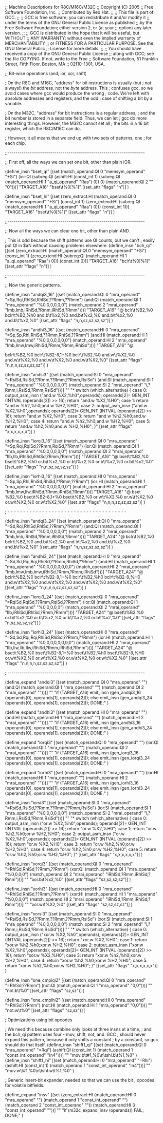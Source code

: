;; Machine Descriptions for R8C/M16C/M32C
;; Copyright (C) 2005
;; Free Software Foundation, Inc.
;; Contributed by Red Hat.
;;
;; This file is part of GCC.
;;
;; GCC is free software; you can redistribute it and/or modify it
;; under the terms of the GNU General Public License as published
;; by the Free Software Foundation; either version 2, or (at your
;; option) any later version.
;;
;; GCC is distributed in the hope that it will be useful, but WITHOUT
;; ANY WARRANTY; without even the implied warranty of MERCHANTABILITY
;; or FITNESS FOR A PARTICULAR PURPOSE.  See the GNU General Public
;; License for more details.
;;
;; You should have received a copy of the GNU General Public License
;; along with GCC; see the file COPYING.  If not, write to the Free
;; Software Foundation, 51 Franklin Street, Fifth Floor, Boston, MA
;; 02110-1301, USA.

;; Bit-wise operations (and, ior, xor, shift)

; On the R8C and M16C, "address" for bit instructions is usually (but
; not always!) the *bit* address, not the *byte* address.  This
; confuses gcc, so we avoid cases where gcc would produce the wrong
; code.  We're left with absolute addresses and registers, and the odd
; case of shifting a bit by a variable.

; On the M32C, "address" for bit instructions is a regular address,
; and the bit number is stored in a separate field.  Thus, we can let
; gcc do more interesting things.  However, the M32C cannot set all
; the bits in a 16 bit register, which the R8C/M16C can do.

; However, it all means that we end up with two sets of patterns, one
; for each chip.

;;----------------------------------------------------------------------

;; First off, all the ways we can set one bit, other than plain IOR.

(define_insn "bset_qi"
  [(set (match_operand:QI 0 "memsym_operand" "+Si")
	(ior:QI (subreg:QI (ashift:HI (const_int 1)
				      (subreg:QI (match_operand:HI 1 "a_qi_operand" "Raa") 0)) 0)
		(match_operand:QI 2 "" "0")))]
  "TARGET_A16"
  "bset\t%0[%1]"
  [(set_attr "flags" "n")]
  )  

(define_insn "bset_hi"
  [(set (zero_extract:HI (match_operand:QI 0 "memsym_operand" "+Si")
			 (const_int 1)
			 (zero_extend:HI (subreg:QI (match_operand:HI 1 "a_qi_operand" "Raa") 0)))
	(const_int 1))]
  "TARGET_A16"
  "bset\t%0[%1]"
  [(set_attr "flags" "n")]
  )  

;;----------------------------------------------------------------------

;; Now all the ways we can clear one bit, other than plain AND.

; This is odd because the shift patterns use QI counts, but we can't
; easily put QI in $aN without causing problems elsewhere.
(define_insn "bclr_qi"
  [(set (zero_extract:HI (match_operand:QI 0 "memsym_operand" "+Si")
			 (const_int 1)
			 (zero_extend:HI (subreg:QI (match_operand:HI 1 "a_qi_operand" "Raa") 0)))
	(const_int 0))]
  "TARGET_A16"
  "bclr\t%0[%1]"
  [(set_attr "flags" "n")]
  )  


;;----------------------------------------------------------------------

;; Now the generic patterns.

(define_insn "andqi3_16"
  [(set (match_operand:QI 0 "mra_operand" "=Sp,Rqi,RhlSd,RhlSd,??Rmm,??Rmm")
	(and:QI (match_operand:QI 1 "mra_operand" "%0,0,0,0,0,0")
		(match_operand 2 "mrai_operand" "Imb,Imb,iRhlSd,?Rmm,iRhlSd,?Rmm")))]
  "TARGET_A16"
  "@
   bclr\t%B2,%0
   bclr\t%B2,%h0
   and.b\t%x2,%0
   and.b\t%x2,%0
   and.b\t%x2,%0
   and.b\t%x2,%0"
  [(set_attr "flags" "n,n,sz,sz,sz,sz")]
  )

(define_insn "andhi3_16"
  [(set (match_operand:HI 0 "mra_operand" "=Sp,Sp,Rhi,RhiSd,??Rmm,RhiSd,??Rmm")
	(and:HI (match_operand:HI 1 "mra_operand" "%0,0,0,0,0,0,0")
		(match_operand:HI 2 "mrai_operand" "Imb,Imw,Imw,iRhiSd,?Rmm,?Rmm,iRhiSd")))]
  "TARGET_A16"
  "@
   
   bclr\t%B2,%0
   bclr\t%B2-8,1+%0
   bclr\t%B2,%0
   and.w\t%X2,%0
   and.w\t%X2,%0
   and.w\t%X2,%0
   and.w\t%X2,%0"
  [(set_attr "flags" "n,n,n,sz,sz,sz,sz")]
  )

(define_insn "andsi3"
  [(set (match_operand:SI 0 "mra_operand" "=RsiSd,RsiSd,??Rmm,??Rmm,??Rmm,RsiSd")
        (and:SI (match_operand:SI 1 "mra_operand" "%0,0,0,0,0,0")
                (match_operand:SI 2 "mrai_operand" "i,?Rmm,i,RsiSd,?Rmm,RsiSd")))]
  ""
  "*
  switch (which_alternative)
    {
    case 0:
      output_asm_insn (\"and.w %X2,%h0\",operands);
      operands[2]= GEN_INT (INTVAL (operands[2]) >> 16);
      return \"and.w %X2,%H0\";
    case 1:
      return \"and.w %h2,%h0\;and.w %H2,%H0\";
    case 2:
      output_asm_insn (\"and.w %X2,%h0\",operands);
      operands[2]= GEN_INT (INTVAL (operands[2]) >> 16);
      return \"and.w %X2,%H0\";
    case 3:
      return \"and.w %h2,%h0\;and.w %H2,%H0\";
    case 4:
      return \"and.w %h2,%h0\;and.w %H2,%H0\";
    case 5:
      return \"and.w %h2,%h0\;and.w %H2,%H0\";
    }"
  [(set_attr "flags" "x,x,x,x,x,x")]
)


(define_insn "iorqi3_16"
  [(set (match_operand:QI 0 "mra_operand" "=Sp,Rqi,RqiSd,??Rmm,RqiSd,??Rmm")
	(ior:QI (match_operand:QI 1 "mra_operand" "%0,0,0,0,0,0")
		(match_operand:QI 2 "mrai_operand" "Ilb,Ilb,iRhlSd,iRhlSd,?Rmm,?Rmm")))]
  "TARGET_A16"
  "@
   bset\t%B2,%0
   bset\t%B2,%h0
   or.b\t%x2,%0
   or.b\t%x2,%0
   or.b\t%x2,%0
   or.b\t%x2,%0"
  [(set_attr "flags" "n,n,sz,sz,sz,sz")]
  )

(define_insn "iorhi3_16"
  [(set (match_operand:HI 0 "mra_operand" "=Sp,Sp,Rhi,RhiSd,RhiSd,??Rmm,??Rmm")
	(ior:HI (match_operand:HI 1 "mra_operand" "%0,0,0,0,0,0,0")
		(match_operand:HI 2 "mrai_operand" "Imb,Imw,Ilw,iRhiSd,?Rmm,iRhiSd,?Rmm")))]
  "TARGET_A16"
  "@
   bset %B2,%0
   bset\t%B2-8,1+%0
   bset\t%B2,%0
   or.w\t%X2,%0
   or.w\t%X2,%0
   or.w\t%X2,%0
   or.w\t%X2,%0"
  [(set_attr "flags" "n,n,n,sz,sz,sz,sz")]
  )

; - - - - - - - - - - - - - - - - - - - - - - - - - - - - - - - - - - - - - -

(define_insn "andqi3_24"
  [(set (match_operand:QI 0 "mra_operand" "=Sd,Rqi,RhlSd,RhlSd,??Rmm,??Rmm")
	(and:QI (match_operand:QI 1 "mra_operand" "%0,0,0,0,0,0")
		(match_operand 2 "mrai_operand" "Imb,Imb,iRhlSd,?Rmm,iRhlSd,?Rmm")))]
  "TARGET_A24"
  "@
   bclr\t%B2,%0
   bclr\t%B2,%0
   and.b\t%x2,%0
   and.b\t%x2,%0
   and.b\t%x2,%0
   and.b\t%x2,%0"
  [(set_attr "flags" "n,n,sz,sz,sz,sz")]
  )

(define_insn "andhi3_24"
  [(set (match_operand:HI 0 "mra_operand" "=Sd,Sd,Rqi,Rqi,RhiSd,??Rmm,RhiSd,??Rmm")
	(and:HI (match_operand:HI 1 "mra_operand" "%0,0,0,0,0,0,0,0")
		(match_operand:HI 2 "mrai_operand" "Imb,Imw,Imb,Imw,iRhiSd,?Rmm,?Rmm,iRhiSd")))]
  "TARGET_A24"
  "@
   bclr\t%B2,%0
   bclr\t%B2-8,1+%0
   bclr\t%B2,%h0
   bclr\t%B2-8,%H0
   and.w\t%X2,%0
   and.w\t%X2,%0
   and.w\t%X2,%0
   and.w\t%X2,%0"
  [(set_attr "flags" "n,n,n,n,sz,sz,sz,sz")]
  )



(define_insn "iorqi3_24"
  [(set (match_operand:QI 0 "mra_operand" "=RqiSd,RqiSd,??Rmm,RqiSd,??Rmm")
	(ior:QI (match_operand:QI 1 "mra_operand" "%0,0,0,0,0")
		(match_operand:QI 2 "mrai_operand" "Ilb,iRhlSd,iRhlSd,?Rmm,?Rmm")))]
  "TARGET_A24"
  "@
   bset\t%B2,%0
   or.b\t%x2,%0
   or.b\t%x2,%0
   or.b\t%x2,%0
   or.b\t%x2,%0"
  [(set_attr "flags" "n,sz,sz,sz,sz")]
  )

(define_insn "iorhi3_24"
  [(set (match_operand:HI 0 "mra_operand" "=Sd,Sd,Rqi,Rqi,RhiSd,RhiSd,??Rmm,??Rmm")
	(ior:HI (match_operand:HI 1 "mra_operand" "%0,0,0,0,0,0,0,0")
		(match_operand:HI 2 "mrai_operand" "Ilb,Ilw,Ilb,Ilw,iRhiSd,?Rmm,iRhiSd,?Rmm")))]
  "TARGET_A24"
  "@
   bset\t%B2,%0
   bset\t%B2-8,1+%0
   bset\t%B2,%h0
   bset\t%B2-8,%H0
   or.w\t%X2,%0
   or.w\t%X2,%0
   or.w\t%X2,%0
   or.w\t%X2,%0"
  [(set_attr "flags" "n,n,n,n,sz,sz,sz,sz")]
  )


; ----------------------------------------------------------------------

(define_expand "andqi3"
  [(set (match_operand:QI 0 "mra_operand" "")
	(and:QI (match_operand:QI 1 "mra_operand" "")
		(match_operand:QI 2 "mrai_operand" "")))]
  ""
  "if (TARGET_A16)
     emit_insn (gen_andqi3_16 (operands[0], operands[1], operands[2]));
   else
     emit_insn (gen_andqi3_24 (operands[0], operands[1], operands[2]));
   DONE;"
  )

(define_expand "andhi3"
  [(set (match_operand:HI 0 "mra_operand" "")
	(and:HI (match_operand:HI 1 "mra_operand" "")
		(match_operand:HI 2 "mrai_operand" "")))]
  ""
  "if (TARGET_A16)
     emit_insn (gen_andhi3_16 (operands[0], operands[1], operands[2]));
   else
     emit_insn (gen_andhi3_24 (operands[0], operands[1], operands[2]));
   DONE;"
  )

(define_expand "iorqi3"
  [(set (match_operand:QI 0 "mra_operand" "")
	(ior:QI (match_operand:QI 1 "mra_operand" "")
		(match_operand:QI 2 "mrai_operand" "")))]
  ""
  "if (TARGET_A16)
     emit_insn (gen_iorqi3_16 (operands[0], operands[1], operands[2]));
   else
     emit_insn (gen_iorqi3_24 (operands[0], operands[1], operands[2]));
   DONE;"
  )

(define_expand "iorhi3"
  [(set (match_operand:HI 0 "mra_operand" "")
	(ior:HI (match_operand:HI 1 "mra_operand" "")
		(match_operand:HI 2 "mrai_operand" "")))]
  ""
  "if (TARGET_A16)
     emit_insn (gen_iorhi3_16 (operands[0], operands[1], operands[2]));
   else
     emit_insn (gen_iorhi3_24 (operands[0], operands[1], operands[2]));
   DONE;"
  )

(define_insn "iorsi3"
  [(set (match_operand:SI 0 "mra_operand" "=RsiSd,RsiSd,??Rmm,??Rmm,??Rmm,RsiSd")
        (ior:SI (match_operand:SI 1 "mra_operand" "%0,0,0,0,0,0")
                (match_operand:SI 2 "mrai_operand" "i,?Rmm,i,RsiSd,?Rmm,RsiSd")))]
  ""
  "*
  switch (which_alternative)
    {
    case 0:
      output_asm_insn (\"or.w %X2,%h0\",operands);
      operands[2]= GEN_INT (INTVAL (operands[2]) >> 16);
      return \"or.w %X2,%H0\";
    case 1:
      return \"or.w %h2,%h0\;or.w %H2,%H0\";
    case 2:
      output_asm_insn (\"or.w %X2,%h0\",operands);
      operands[2]= GEN_INT (INTVAL (operands[2]) >> 16);
      return \"or.w %X2,%H0\";
    case 3:
      return \"or.w %h2,%h0\;or.w %H2,%H0\";
    case 4:
      return \"or.w %h2,%h0\;or.w %H2,%H0\";
    case 5:
      return \"or.w %h2,%h0\;or.w %H2,%H0\";
    }"
  [(set_attr "flags" "x,x,x,x,x,x")]
)

(define_insn "xorqi3"
  [(set (match_operand:QI 0 "mra_operand" "=RhlSd,RhlSd,??Rmm,??Rmm")
	(xor:QI (match_operand:QI 1 "mra_operand" "%0,0,0,0")
		(match_operand:QI 2 "mrai_operand" "iRhlSd,?Rmm,iRhlSd,?Rmm")))]
  ""
  "xor.b\t%x2,%0"
  [(set_attr "flags" "sz,sz,sz,sz")]
  )

(define_insn "xorhi3"
  [(set (match_operand:HI 0 "mra_operand" "=RhiSd,RhiSd,??Rmm,??Rmm")
	(xor:HI (match_operand:HI 1 "mra_operand" "%0,0,0,0")
		(match_operand:HI 2 "mrai_operand" "iRhiSd,?Rmm,iRhiSd,?Rmm")))]
  ""
  "xor.w\t%X2,%0"
  [(set_attr "flags" "sz,sz,sz,sz")]
  )

(define_insn "xorsi3"
  [(set (match_operand:SI 0 "mra_operand" "=RsiSd,RsiSd,??Rmm,??Rmm,??Rmm,RsiSd")
        (xor:SI (match_operand:SI 1 "mra_operand" "%0,0,0,0,0,0")
                (match_operand:SI 2 "mrai_operand" "i,?Rmm,i,RsiSd,?Rmm,RsiSd")))]
  ""
  "*
  switch (which_alternative)
    {
    case 0:
      output_asm_insn (\"xor.w %X2,%h0\",operands);
      operands[2]= GEN_INT (INTVAL (operands[2]) >> 16);
      return \"xor.w %X2,%H0\";
    case 1:
      return \"xor.w %h2,%h0\;xor.w %H2,%H0\";
    case 2:
      output_asm_insn (\"xor.w %X2,%h0\",operands);
      operands[2]= GEN_INT (INTVAL (operands[2]) >> 16);
      return \"xor.w %X2,%H0\";
    case 3:
      return \"xor.w %h2,%h0\;xor.w %H2,%H0\";
    case 4:
      return \"xor.w %h2,%h0\;xor.w %H2,%H0\";
    case 5:
      return \"xor.w %h2,%h0\;xor.w %H2,%H0\";
    }"
  [(set_attr "flags" "x,x,x,x,x,x")]
)

(define_insn "one_cmplqi2"
  [(set (match_operand:QI 0 "mra_operand" "=RhlSd,??Rmm")
	(not:QI (match_operand:QI 1 "mra_operand" "0,0")))]
  ""
  "not.b\t%0"
  [(set_attr "flags" "sz,sz")]
  )

(define_insn "one_cmplhi2"
  [(set (match_operand:HI 0 "mra_operand" "=RhiSd,??Rmm")
	(not:HI (match_operand:HI 1 "mra_operand" "0,0")))]
  ""
  "not.w\t%0"
  [(set_attr "flags" "sz,sz")]
  )

; Optimizations using bit opcodes

; We need this because combine only looks at three insns at a time,
; and the bclr_qi pattern uses four - mov, shift, not, and.  GCC
; should never expand this pattern, because it only shifts a constant
; by a constant, so gcc should do that itself.
(define_insn "shift1_qi"
  [(set (match_operand:QI 0 "mra_operand" "=Rqi")
	(ashift:QI (const_int 1)
		   (match_operand 1 "const_int_operand" "In4")))]
  ""
  "mov.b\t#1,%0\n\tshl.b\t%1,%0"
  )
(define_insn "shift1_hi"
  [(set (match_operand:HI 0 "mra_operand" "=Rhi")
	(ashift:HI (const_int 1)
		   (match_operand 1 "const_int_operand" "In4")))]
  ""
  "mov.w\t#1,%0\n\tshl.w\t%1,%0"
  )

; Generic insert-bit expander, needed so that we can use the bit
; opcodes for volatile bitfields.

(define_expand "insv"
  [(set (zero_extract:HI (match_operand:HI 0 "mra_operand" "")
			 (match_operand 1 "const_int_operand" "")
			 (match_operand 2 "const_int_operand" ""))
	(match_operand:HI 3 "const_int_operand" ""))]
  ""
  "if (m32c_expand_insv (operands))
     FAIL;
   DONE;"
  )
